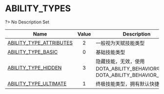# ABILITY_TYPES
?> No Description Set

Name|Value|Description|Client
--|:--:|--|:--:
[ABILITY_TYPE_ATTRIBUTES](Constants/ABILITY_TYPES/ABILITY_TYPE_ATTRIBUTES)|2|一般视为天赋技能类型|✖
[ABILITY_TYPE_BASIC](Constants/ABILITY_TYPES/ABILITY_TYPE_BASIC)|0|基础技能类型|✖
[ABILITY_TYPE_HIDDEN](Constants/ABILITY_TYPES/ABILITY_TYPE_HIDDEN)|3|隐藏技能，无效，使用DOTA_ABILITY_BEHAVIOR中的DOTA_ABILITY_BEHAVIOR_HIDDEN|✖
[ABILITY_TYPE_ULTIMATE](Constants/ABILITY_TYPES/ABILITY_TYPE_ULTIMATE)|1|终极技能类型，拥有默认快捷键|✖
